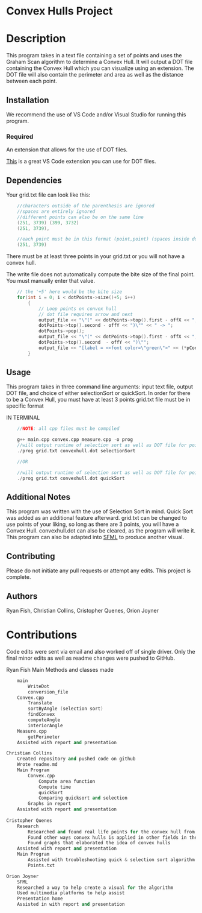 # Convex Hulls Project

# Description

This program takes in a text file containing a set of points and uses the Graham Scan algorithm to determine a Convex Hull. It will output a DOT file containing the Convex Hull which you can visualize using an extension. 
The DOT file will also contain the perimeter and area as well as the distance between each point.

## Installation

We recommend the use of VS Code and/or Visual Studio for running this program.
### Required
An extension that allows for the use of DOT files.

[This](https://marketplace.visualstudio.com/items?itemName=joaompinto.vscode-graphviz) is a great VS Code extension you can use for DOT files.

## Dependencies
Your grid.txt file can look like this:
```c++
    //characters outside of the parenthesis are ignored
    //spaces are entirely ignored
    //different points can also be on the same line
    (251, 3739) (399, 3732)
    (251, 3739),

    //each point must be in this format (point,point) (spaces inside do not matter)
    (251, 3739)
```
There must be at least three points in your grid.txt or you will not have a convex hull.

The write file does not automatically compute the bite size of the final point. You must manually enter that value.
```c++
    // the '+5' here would be the bite size
    for(int i = 0; i < dotPoints->size()+5; i++)
        {
            // Loop points on convex hull
            // dot file requires arrow and next
            output_file << "\"(" << dotPoints->top().first - offX << "," <<  
            dotPoints->top().second - offY << ")\"" << " -> ";
            dotPoints->pop();
            output_file << "\"(" << dotPoints->top().first - offX << "," <<  
            dotPoints->top().second  - offY << ")\"";
            output_file << "[label = <<font color=\"green\">" << (*pConvex)[i] << "</font>>]\n";
        }
```

## Usage
This program takes in three command line arguments: input text file, output DOT file, and choice of either selectionSort or quickSort.
In order for there to be a Convex Hull, you must have at least 3 points
grid.txt file must be in specific format

IN TERMINAL
```c++
    //NOTE: all cpp files must be compiled

    g++ main.cpp convex.cpp measure.cpp -o prog
    //will output runtime of selection sort as well as DOT file for points in grid.txt
    ./prog grid.txt convexhull.dot selectionSort

    //OR

    //will output runtime of selection sort as well as DOT file for points in grid.txt
    ./prog grid.txt convexhull.dot quickSort

```
## Additional Notes
This program was written with the use of Selection Sort in mind. Quick Sort was added as an additional feature afterward.
grid.txt can be changed to use points of your liking, so long as there are 3 points, you will have a Convex Hull.
convexhull.dot can also be cleared, as the program will write it.
This program can also be adapted into [SFML](https://www.sfml-dev.org/) to produce another visual.


## Contributing
Please do not initiate any pull requests or attempt any edits.
This project is complete.
## Authors
Ryan Fish, Christian Collins, Cristopher Quenes, Orion Joyner

# Contributions

Code edits were sent via email and also worked off of single driver. Only the final minor edits as well as readme changes were pushed to GitHub.

Ryan Fish
Main Methods and classes made
```c++
    main
        WriteDot
        conversion_file
    Convex.cpp
        Translate
        sortByAngle (selection sort)
        findConvex
        computeAngle
        interiorAngle
    Measure.cpp
        getPerimeter
    Assisted with report and presentation

Christian Collins
    Created repository and pushed code on github
    Wrote readme.md
    Main Program
        Convex.cpp
            Compute area function
            Compute time 
            quickSort
            Comparing quicksort and selection
        Graphs in report
    Assisted with report and presentation 
	
Cristopher Quenes
    Research
        Researched and found real life points for the convex hull from a reliable source
        Found other ways convex hulls is applied in other fields in the real world
        Found graphs that elaborated the idea of convex hulls 
    Assisted with report and presentation
    Main Program
        Assisted with troubleshooting quick & selection sort algorithm 
        Points.txt

Orion Joyner
    SFML
    Researched a way to help create a visual for the algorithm
    Used multimedia platforms to help assist
    Presentation home
    Assisted in with report and presentation
```
